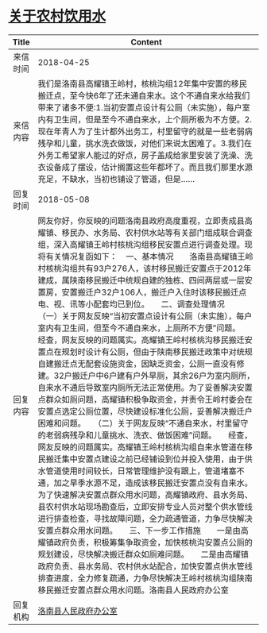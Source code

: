 # <a href="http://www.shangluo.gov.cn/zmhd/ldxxxx.jsp?urltype=leadermail.LeaderMailContentUrl&wbtreeid=1112&leadermailid=4673">关于农村饮用水</a>
|Title|Content|
|:---:|---|
|来信时间|2018-04-25|
|来信内容|我们是洛南县高耀镇王岭村，核桃沟组12年集中安置的移民搬迁点，至今快6年了还未通自来水。这个不通自来水给我们带来了诸多不便:1.当初安置点设计有公厕（未实施），每户室内有卫生间，但是至今不通自来水，上个厕所极为不方便。2.现在年青人为了生计都外出务工，村里留守的就是一些老弱病残孕和儿童，挑水洗衣做饭，对他们来说太困难了。3.我们在外务工希望家人能过的好点，房子盖成给家里安装了洗澡、洗衣设备成了摆设，估计搁置这些年都坏了。而且我们那里水源充足，不缺水，当初也铺设了管道，但是……|
|回复时间|2018-05-08|
|回复内容|网友你好，你反映的问题洛南县政府高度重视，立即责成县高耀镇、移民办、水务局、农村供水站等有关部门组成联合调查组，深入高耀镇王岭村核桃沟组移民安置点进行调查处理。现将有关情况复函如下：    一、基本情况　　洛南县高耀镇王岭村核桃沟组共有93户276人，该村移民搬迁安置点于2012年建成，属陕南移民搬迁中统规自建的独栋、四间两层或一层安置房，安置搬迁户32户106人，搬迁户入住时该移民搬迁点电、视、讯等小配套均已到位。　　二、调查处理情况　　（一）关于网友反映“当初安置点设计有公厕（未实施），每户室内有卫生间，但至今不通自来水，上厕所不方便”问题。　　经查，网友反映的问题属实。高耀镇王岭村核桃沟移民搬迁安置点在规划时设计有公厕，但由于陕南移民搬迁政策中对统规自建搬迁点无配套设施资金，因缺乏资金，公厕一直没有修建。32户搬迁户中6户建有户外旱厕，其余26户为室内厕所，自来水不通后导致室内厕所无法正常使用。为了妥善解决安置点群众如厕问题，高耀镇积极争取资金，并责令王岭村委会在安置点选定公厕位置，尽快建设标准化公厕，妥善解决搬迁户困难和问题。　　（二）关于网友反映“不通自来水，村里留守的老弱病残孕和儿童挑水、洗衣、做饭困难”问题。　　经查，网友反映的问题属实。高耀镇王岭村核桃沟组自来水管道在移民搬迁集中安置点建设之前已经铺设到位并投入使用，由于供水管道使用时间较长，日常管理维护没有跟上，管道堵塞不通，加之旱季水源不足，造成该移民搬迁安置点没有自来水。为了快速解决安置点群众用水问题，高耀镇政府、县水务局、县农村供水站现场勘查后，立即安排专业人员对整个供水管线进行排查检查，寻找故障问题，全力疏通管道，力争尽快解决安置点群众用水问题。　　三、下一步工作措施　　一是由高耀镇政府负责，积极筹集争取资金，加快核桃沟安置点公厕的规划建设，尽快解决搬迁群众如厕难问题。　　二是由高耀镇政府负责、县水务局、农村供水站配合，加快安置点供水管线排查进度，全力修复疏通，力争尽快解决王岭村核桃沟组陕南移民搬迁安置点群众用水问题。洛南县人民政府办公室|
|回复机构|<a href="../../categories/agencies/洛南县人民政府办公室.md">洛南县人民政府办公室</a>|